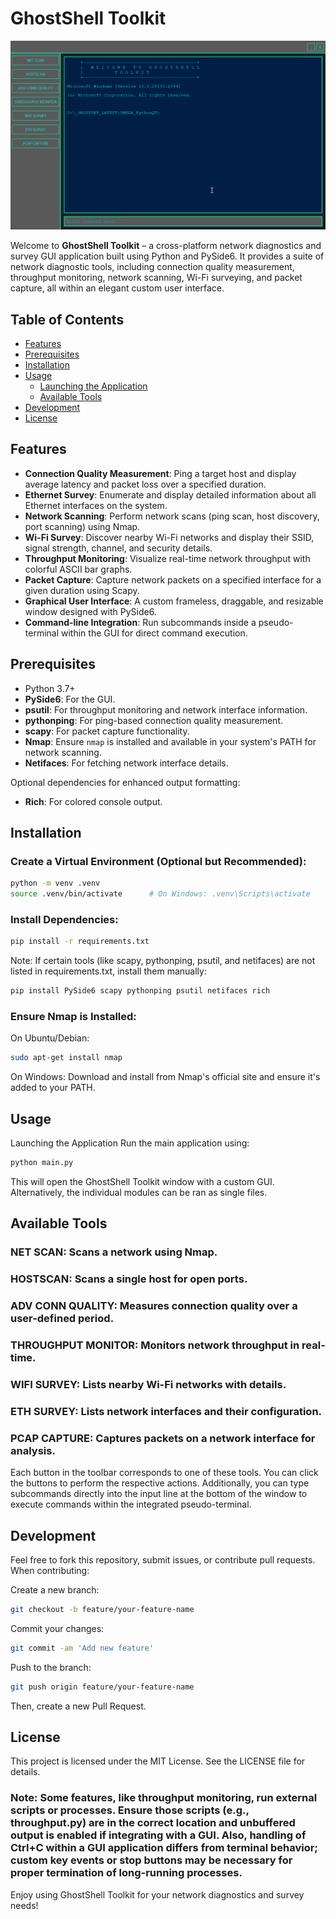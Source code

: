 # GhostShell Toolkit

![GHOSTSHELL TOOLKIT Screenshot](https://github.com/gh0stinthemirr0r/GHOSTSHELL-TOOLKIT/blob/main/Ghostshell-Toolkit.png)

Welcome to **GhostShell Toolkit** – a cross-platform network diagnostics and survey GUI application built using Python and PySide6. It provides a suite of network diagnostic tools, including connection quality measurement, throughput monitoring, network scanning, Wi-Fi surveying, and packet capture, all within an elegant custom user interface.

## Table of Contents

- [Features](#features)
- [Prerequisites](#prerequisites)
- [Installation](#installation)
- [Usage](#usage)
  - [Launching the Application](#launching-the-application)
  - [Available Tools](#available-tools)
- [Development](#development)
- [License](#license)

## Features

- **Connection Quality Measurement**: Ping a target host and display average latency and packet loss over a specified duration.
- **Ethernet Survey**: Enumerate and display detailed information about all Ethernet interfaces on the system.
- **Network Scanning**: Perform network scans (ping scan, host discovery, port scanning) using Nmap.
- **Wi-Fi Survey**: Discover nearby Wi-Fi networks and display their SSID, signal strength, channel, and security details.
- **Throughput Monitoring**: Visualize real-time network throughput with colorful ASCII bar graphs.
- **Packet Capture**: Capture network packets on a specified interface for a given duration using Scapy.
- **Graphical User Interface**: A custom frameless, draggable, and resizable window designed with PySide6.
- **Command-line Integration**: Run subcommands inside a pseudo-terminal within the GUI for direct command execution.

## Prerequisites

- Python 3.7+
- **PySide6**: For the GUI.
- **psutil**: For throughput monitoring and network interface information.
- **pythonping**: For ping-based connection quality measurement.
- **scapy**: For packet capture functionality.
- **Nmap**: Ensure `nmap` is installed and available in your system's PATH for network scanning.
- **Netifaces**: For fetching network interface details.

Optional dependencies for enhanced output formatting:
- **Rich**: For colored console output.

## Installation

### Create a Virtual Environment (Optional but Recommended):

```bash
python -m venv .venv
source .venv/bin/activate      # On Windows: .venv\Scripts\activate
```

### Install Dependencies:
```bash
pip install -r requirements.txt
```
Note: If certain tools (like scapy, pythonping, psutil, and netifaces) are not listed in requirements.txt, install them manually:

```bash
pip install PySide6 scapy pythonping psutil netifaces rich
```

### Ensure Nmap is Installed:

On Ubuntu/Debian:
```bash
sudo apt-get install nmap
```

On Windows: Download and install from Nmap's official site and ensure it's added to your PATH.

## Usage
Launching the Application
Run the main application using:

```bash
python main.py
```
This will open the GhostShell Toolkit window with a custom GUI. Alternatively, the individual modules can be ran as single files.

## Available Tools
### NET SCAN: Scans a network using Nmap.
### HOSTSCAN: Scans a single host for open ports.
### ADV CONN QUALITY: Measures connection quality over a user-defined period.
### THROUGHPUT MONITOR: Monitors network throughput in real-time.
### WIFI SURVEY: Lists nearby Wi-Fi networks with details.
### ETH SURVEY: Lists network interfaces and their configuration.
### PCAP CAPTURE: Captures packets on a network interface for analysis.

Each button in the toolbar corresponds to one of these tools. You can click the buttons to perform the respective actions. Additionally, you can type subcommands directly into the input line at the bottom of the window to execute commands within the integrated pseudo-terminal.

## Development
Feel free to fork this repository, submit issues, or contribute pull requests. When contributing:

Create a new branch:

```bash
git checkout -b feature/your-feature-name
```
Commit your changes:

```bash
git commit -am 'Add new feature'
```
Push to the branch:

```bash
git push origin feature/your-feature-name
```
Then, create a new Pull Request.

## License
This project is licensed under the MIT License. See the LICENSE file for details.

### Note: Some features, like throughput monitoring, run external scripts or processes. Ensure those scripts (e.g., throughput.py) are in the correct location and unbuffered output is enabled if integrating with a GUI. Also, handling of Ctrl+C within a GUI application differs from terminal behavior; custom key events or stop buttons may be necessary for proper termination of long-running processes.

Enjoy using GhostShell Toolkit for your network diagnostics and survey needs!
